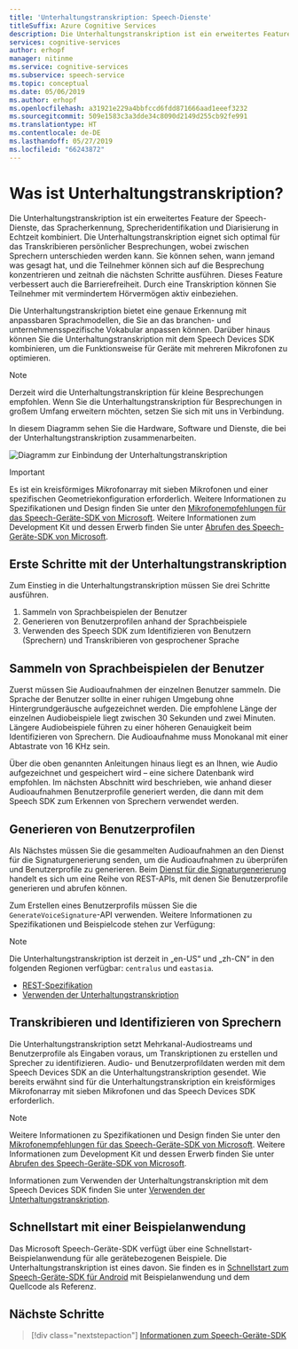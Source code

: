 ```yaml
---
title: 'Unterhaltungstranskription: Speech-Dienste'
titleSuffix: Azure Cognitive Services
description: Die Unterhaltungstranskription ist ein erweitertes Feature der Speech-Dienste, das Spracherkennung, Sprecheridentifikation und Diarisierung in Echtzeit kombiniert. Die Unterhaltungstranskription eignet sich optimal für das Transkribieren persönlicher Besprechungen, wobei zwischen Sprechern unterschieden werden kann. Sie können sehen, wann jemand was gesagt hat, und die Teilnehmer können sich auf die Besprechung konzentrieren und zeitnah die nächsten Schritte ausführen. Dieses Feature verbessert auch die Barrierefreiheit. Durch eine Transkription können Sie Teilnehmer mit vermindertem Hörvermögen aktiv einbeziehen.
services: cognitive-services
author: erhopf
manager: nitinme
ms.service: cognitive-services
ms.subservice: speech-service
ms.topic: conceptual
ms.date: 05/06/2019
ms.author: erhopf
ms.openlocfilehash: a31921e229a4bbfccd6fdd871666aad1eeef3232
ms.sourcegitcommit: 509e1583c3a3dde34c8090d2149d255cb92fe991
ms.translationtype: HT
ms.contentlocale: de-DE
ms.lasthandoff: 05/27/2019
ms.locfileid: "66243872"
---
```

# <a name="what-is-conversation-transcription"></a>Was ist Unterhaltungstranskription?

Die Unterhaltungstranskription ist ein erweitertes Feature der Speech-Dienste, das Spracherkennung, Sprecheridentifikation und Diarisierung in Echtzeit kombiniert. Die Unterhaltungstranskription eignet sich optimal für das Transkribieren persönlicher Besprechungen, wobei zwischen Sprechern unterschieden werden kann. Sie können sehen, wann jemand was gesagt hat, und die Teilnehmer können sich auf die Besprechung konzentrieren und zeitnah die nächsten Schritte ausführen. Dieses Feature verbessert auch die Barrierefreiheit. Durch eine Transkription können Sie Teilnehmer mit vermindertem Hörvermögen aktiv einbeziehen.   

Die Unterhaltungstranskription bietet eine genaue Erkennung mit anpassbaren Sprachmodellen, die Sie an das branchen- und unternehmensspezifische Vokabular anpassen können. Darüber hinaus können Sie die Unterhaltungstranskription mit dem Speech Devices SDK kombinieren, um die Funktionsweise für Geräte mit mehreren Mikrofonen zu optimieren.

>[!NOTE]
> Derzeit wird die Unterhaltungstranskription für kleine Besprechungen empfohlen. Wenn Sie die Unterhaltungstranskription für Besprechungen in großem Umfang erweitern möchten, setzen Sie sich mit uns in Verbindung.

In diesem Diagramm sehen Sie die Hardware, Software und Dienste, die bei der Unterhaltungstranskription zusammenarbeiten.

![Diagramm zur Einbindung der Unterhaltungstranskription](media/scenarios/conversation-transcription-service.png)

>[!IMPORTANT]
> Es ist ein kreisförmiges Mikrofonarray mit sieben Mikrofonen und einer spezifischen Geometriekonfiguration erforderlich. Weitere Informationen zu Spezifikationen und Design finden Sie unter den [Mikrofonempfehlungen für das Speech-Geräte-SDK von Microsoft](https://aka.ms/cts/microphone). Weitere Informationen zum Development Kit und dessen Erwerb finden Sie unter [Abrufen des Speech-Geräte-SDK von Microsoft](https://aka.ms/cts/getsdk).

## <a name="get-started-with-conversation-transcription"></a>Erste Schritte mit der Unterhaltungstranskription

Zum Einstieg in die Unterhaltungstranskription müssen Sie drei Schritte ausführen.

1. Sammeln von Sprachbeispielen der Benutzer
2. Generieren von Benutzerprofilen anhand der Sprachbeispiele
3. Verwenden des Speech SDK zum Identifizieren von Benutzern (Sprechern) und Transkribieren von gesprochener Sprache

## <a name="collect-user-voice-samples"></a>Sammeln von Sprachbeispielen der Benutzer

Zuerst müssen Sie Audioaufnahmen der einzelnen Benutzer sammeln. Die Sprache der Benutzer sollte in einer ruhigen Umgebung ohne Hintergrundgeräusche aufgezeichnet werden. Die empfohlene Länge der einzelnen Audiobeispiele liegt zwischen 30 Sekunden und zwei Minuten. Längere Audiobeispiele führen zu einer höheren Genauigkeit beim Identifizieren von Sprechern. Die Audioaufnahme muss Monokanal mit einer Abtastrate von 16 KHz sein.

Über die oben genannten Anleitungen hinaus liegt es an Ihnen, wie Audio aufgezeichnet und gespeichert wird – eine sichere Datenbank wird empfohlen. Im nächsten Abschnitt wird beschrieben, wie anhand dieser Audioaufnahmen Benutzerprofile generiert werden, die dann mit dem Speech SDK zum Erkennen von Sprechern verwendet werden.

## <a name="generate-user-profiles"></a>Generieren von Benutzerprofilen

Als Nächstes müssen Sie die gesammelten Audioaufnahmen an den Dienst für die Signaturgenerierung senden, um die Audioaufnahmen zu überprüfen und Benutzerprofile zu generieren. Beim [Dienst für die Signaturgenerierung](https://aka.ms/cts/signaturegenservice) handelt es sich um eine Reihe von REST-APIs, mit denen Sie Benutzerprofile generieren und abrufen können.

Zum Erstellen eines Benutzerprofils müssen Sie die `GenerateVoiceSignature`-API verwenden. Weitere Informationen zu Spezifikationen und Beispielcode stehen zur Verfügung:

> [!NOTE]
> Die Unterhaltungstranskription ist derzeit in „en-US“ und „zh-CN“ in den folgenden Regionen verfügbar: `centralus` und `eastasia`.

* [REST-Spezifikation](https://aka.ms/cts/signaturegenservice)
* [Verwenden der Unterhaltungstranskription](https://aka.ms/cts/howto)

## <a name="transcribe-and-identify-speakers"></a>Transkribieren und Identifizieren von Sprechern

Die Unterhaltungstranskription setzt Mehrkanal-Audiostreams und Benutzerprofile als Eingaben voraus, um Transkriptionen zu erstellen und Sprecher zu identifizieren. Audio- und Benutzerprofildaten werden mit dem Speech Devices SDK an die Unterhaltungstranskription gesendet. Wie bereits erwähnt sind für die Unterhaltungstranskription ein kreisförmiges Mikrofonarray mit sieben Mikrofonen und das Speech Devices SDK erforderlich.

>[!NOTE]
> Weitere Informationen zu Spezifikationen und Design finden Sie unter den [Mikrofonempfehlungen für das Speech-Geräte-SDK von Microsoft](https://aka.ms/cts/microphone). Weitere Informationen zum Development Kit und dessen Erwerb finden Sie unter [Abrufen des Speech-Geräte-SDK von Microsoft](https://aka.ms/cts/getsdk).

Informationen zum Verwenden der Unterhaltungstranskription mit dem Speech Devices SDK finden Sie unter [Verwenden der Unterhaltungstranskription](https://aka.ms/cts/howto).


## <a name="quick-start-with-a-sample-app"></a>Schnellstart mit einer Beispielanwendung

Das Microsoft Speech-Geräte-SDK verfügt über eine Schnellstart-Beispielanwendung für alle gerätebezogenen Beispiele. Die Unterhaltungstranskription ist eines davon. Sie finden es in [Schnellstart zum Speech-Geräte-SDK für Android](https://aka.ms/sdsdk-quickstart) mit Beispielanwendung und dem Quellcode als Referenz.

## <a name="next-steps"></a>Nächste Schritte

> [!div class="nextstepaction"]
> [Informationen zum Speech-Geräte-SDK](speech-devices-sdk.md)
